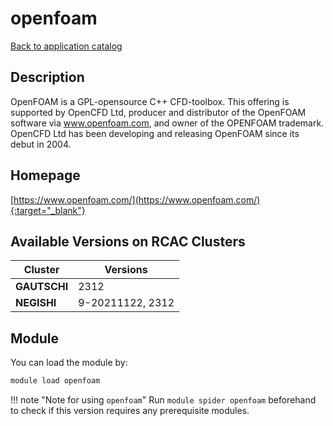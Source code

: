 # openfoam

[Back to application catalog](../app_catalog.md)

## Description

OpenFOAM is a GPL-opensource C++ CFD-toolbox. This offering is supported by OpenCFD Ltd, producer and distributor of the OpenFOAM software via www.openfoam.com, and owner of the OPENFOAM trademark. OpenCFD Ltd has been developing and releasing OpenFOAM since its debut in 2004.

## Homepage

[https://www.openfoam.com/](https://www.openfoam.com/){:target="_blank"}

## Available Versions on RCAC Clusters

|Cluster|Versions|
|---|---|
**GAUTSCHI**|2312
**NEGISHI**|9-20211122, 2312

## Module

You can load the module by:

```bash
module load openfoam
```

!!! note "Note for using `openfoam`"
    Run `module spider openfoam` beforehand to check if this version requires any prerequisite modules.
